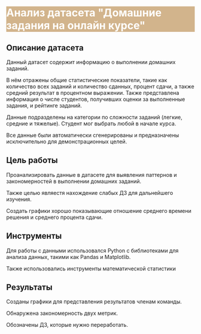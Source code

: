 <!DOCTYPE html>
<html lang="en">
    
<body>

<div class="banner" style="background-color: #D2B48C; color: white;">
    <h1>Анализ датасета "Домашние задания на онлайн курсе"</h1>
</div>

<div class="section">
    <h2>Описание датасета</h2>
    <p>Данный датасет содержит информацию о выполнении домашних заданий.</p>
    <p>В нём отражены общие статистические показатели, такие как количество всех заданий и количество сданных, процент сдачи, а также средний результат в процентном выражении. Также представлена информация о числе студентов, получивших оценки за выполненные задания, и рейтинге заданий.</p>
    <p>Данные подразделены на категории по сложности заданий (легкие, средние и тяжелые). Студент мог выбрать любой в начале курса.</p>
    <p>Все данные были автоматически сгенерированы и предназначены исключительно для демонстрационных целей.</p>
</div>

<div class="section">
    <h2>Цель работы</h2>
    <p>Проанализировать данные в датасете для выявления паттернов и закономерностей в выполнении домашних заданий.</p>
    <p>Также целью являестя нахождение слабых ДЗ для дальнейшего изучения.</p>
    <p>Создать графики хорошо показывающие отношение среднего времени решения и среднего процента сдачи.</p>
</div>

<div class="section">
    <h2>Инструменты</h2>
    <p>Для работы с данными использовался Python с библиотеками для анализа данных, такими как Pandas и Matplotlib.</p>
    <p>Также использовались инструменты математической статистики</p>
</div>

<div class="section">
    <h2>Результаты</h2>
    <p>Созданы графики для представления результатов членам команды.</p>
    <p>Обнаружена закономерность двух метрик.</p>
    <p>Обозначены ДЗ, которые нужно переработать.</p>
</div>

</body>
</html>
